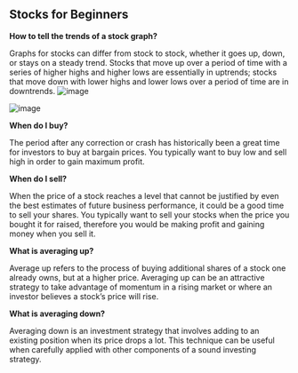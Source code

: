 ## Stocks for Beginners

<b>How to tell the trends of a stock graph?</b>

Graphs for stocks can differ from stock to stock, whether it goes up, down, or stays on a steady trend. Stocks that move up over a period of time with a series of higher highs and higher lows are essentially in uptrends; stocks that move down with lower highs and lower lows over a period of time are in downtrends.
![image](https://github.com/DerekSol/Tera/assets/111466901/0bf3e100-3615-4634-b027-b867717c73d2)

![image](https://github.com/DerekSol/Tera/assets/111466901/6d35a93c-e57e-41c0-975a-a2f3f0ef9f6c)

<b>When do I buy?</b>

The period after any correction or crash has historically been a great time for investors to buy at bargain prices. You typically want to buy low and sell high in order to gain maximum profit.

<b>When do I sell?</b>

When the price of a stock reaches a level that cannot be justified by even the best estimates of future business performance, it could be a good time to sell your shares. You typically want to sell your stocks when the price you bought it for raised, therefore you would be making profit and gaining money when you sell it. 

<b>What is averaging up?</b>

Average up refers to the process of buying additional shares of a stock one already owns, but at a higher price. Averaging up can be an attractive strategy to take advantage of momentum in a rising market or where an investor believes a stock’s price will rise.

<b>What is averaging down?</b>

Averaging down is an investment strategy that involves adding to an existing position when its price drops a lot. This technique can be useful when carefully applied with other components of a sound investing strategy.